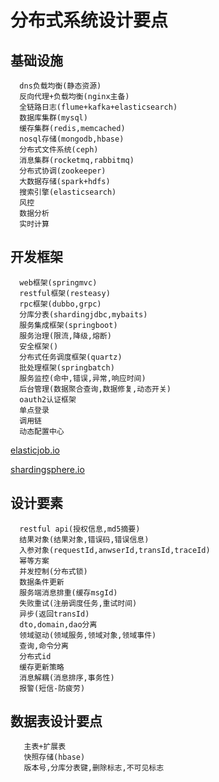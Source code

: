 
# 分布式系统设计要点

## 基础设施
```
  dns负载均衡(静态资源)
  反向代理+负载均衡(nginx主备)
  全链路日志(flume+kafka+elasticsearch)
  数据库集群(mysql)
  缓存集群(redis,memcached)
  nosql存储(mongodb,hbase)
  分布式文件系统(ceph)
  消息集群(rocketmq,rabbitmq)
  分布式协调(zookeeper)
  大数据存储(spark+hdfs)
  搜索引擎(elasticsearch)
  风控
  数据分析
  实时计算
```
## 开发框架
```
  web框架(springmvc)
  restful框架(resteasy)
  rpc框架(dubbo,grpc)
  分库分表(shardingjdbc,mybaits)
  服务集成框架(springboot)
  服务治理(限流,降级,熔断)
  安全框架()
  分布式任务调度框架(quartz)
  批处理框架(springbatch)
  服务监控(命中,错误,异常,响应时间)
  后台管理(数据聚合查询,数据修复,动态开关)
  oauth2认证框架
  单点登录
  调用链
  动态配置中心
```
[elasticjob.io](http://elasticjob.io/)

[shardingsphere.io](shardingsphere.io)
## 设计要素
```
  restful api(授权信息,md5摘要)
  结果对象(结果对象,错误码,错误信息)
  入参对象(requestId,anwserId,transId,traceId)
  幂等方案
  并发控制(分布式锁)
  数据条件更新
  服务端消息排重(缓存msgId)
  失败重试(注册调度任务,重试时间)
  异步(返回transId)
  dto,domain,dao分离
  领域驱动(领域服务,领域对象,领域事件)
  查询,命令分离
  分布式id
  缓存更新策略
  消息解耦(消息排序,事务性)
  报警(短信-防疲劳)
```
## 数据表设计要点
```
   主表+扩展表
   快照存储(hbase)
   版本号,分库分表键,删除标志,不可见标志
```






